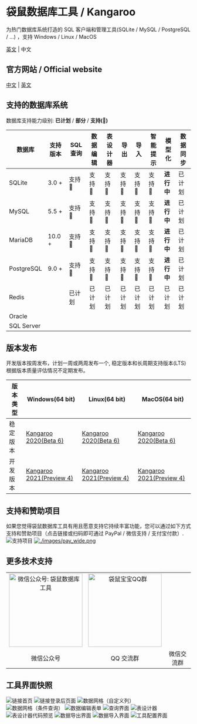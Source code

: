 # 袋鼠数据库工具 / Kangaroo
为热门数据库系统打造的 SQL 客户端和管理工具(SQLite / MySQL / PostgreSQL / ...) ，支持 Windows / Linux / MacOS

[英文](README) | 中文

## 官方网站 / Official website
[中文](https://www.datatable.online/zh/) | [英文](https://www.datatable.online)


## 支持的数据库系统
数据库支持能力级别: __已计划__ / __部分__ / __支持(:100:)__

| 数据库       | 支持版本 | SQL 查询     | 数据编辑   | 表设计器  | 导出    | 导入    | 智能提示      | 模型化 | 数据同步 |
|-------------|---------|--------------|------------|----------|---------|--------|---------------|-------|---------|
| SQLite      | 3.0 +   | 支持:100: | 支持:100: | 支持:100: | 支持:100: | 支持:100: | 支持:100: | **进行中**  | 已计划 |
| MySQL       | 5.5 +   | 支持:100: | 支持:100: | 支持:100: | 支持:100: | 支持:100: | 支持:100: | **进行中**  | 已计划 |
| MariaDB     | 10.0 +  | 支持:100: | 支持:100: | 支持:100: | 支持:100: | 支持:100: | 支持:100: | **进行中**  | 已计划 |
| PostgreSQL  | 9.0 +   | 支持:100: | 支持:100: | 支持:100: | 支持:100: | 支持:100: | 支持:100: | **进行中**  | 已计划 |
| Redis       |         | 已计划   | 已计划   | 已计划   | 已计划   | 已计划   | 已计划   | 已计划  | 已计划 |
| Oracle      |         |           |           |           |           |           |           |          |         |
| SQL Server  |         |           |           |           |           |           |           |          |         |

## 版本发布
开发版本按周发布，计划一周或两周发布一个, 稳定版本和长周期支持版本(LTS) 根据版本质量评估情况不定期发布。

| 版本类型    | Windows(64 bit)   | Linux(64 bit)   | MacOS(64 bit)   |
|-------------|-------------------|-------------------|-----------------|
| 稳定版本 | [Kangaroo 2020(Beta 6)](https://www.datatable.online/zh/download/v1.0.6.201109) | [Kangaroo 2020(Beta 6)](https://www.datatable.online/zh/download/v1.0.6.201109) | [Kangaroo 2020(Beta 6)](https://www.datatable.online/zh/download/v1.0.6.201109) |
| 开发版本 | [Kangaroo 2021(Preview 4)](https://www.datatable.online/zh/download/v1.7.1.210331) | [Kangaroo 2021(Preview 4)](https://www.datatable.online/zh/download/v1.7.1.210331) | [Kangaroo 2021(Preview 4)](https://www.datatable.online/zh/download/v1.7.1.210331) |

## 支持和赞助项目
如果您觉得袋鼠数据库工具有用且愿意支持它持续丰富功能，您可以通过如下方式支持和赞助项目（点击链接或扫码即可通过 PayPal / 微信支持 / 支付宝付款）.<br/>
![支持项目](./images/pay_wide.png) [![./images/pay_wide.png](./images/buymeacoffee.png)](https://www.buymeacoffee.com/dbkangaroo) 

## 更多技术支持

<table width="100%" border="0" cellspacing="0" cellpadding="0">
  <tr>
    <td align="center"><img src="https://gitee.com/dbkangaroo/kangaroo/raw/master/images/kangaroo_mp.png" width="200" height="200"  alt="微信公众号: 袋鼠数据库工具"/></td>
    <td align="center"><img src="https://gitee.com/dbkangaroo/kangaroo/raw/master/images/kangaroo_qq.png" width="200" height="200"  alt="袋鼠宝宝QQ群"/></td>
    <td align="center" style="width:200px;">&nbsp;&nbsp;&nbsp;&nbsp;</td>
  </tr>
  <tr>
    <td align="center">微信公众号</td>
    <td align="center">QQ 交流群</td>
    <td align="center">微信交流群</td>
  </tr>
</table>

## 工具界面快照
![链接首页](./images/kangaroo-start.png)
![链接登录后页面](./images/kangaroo-tools.png)
![数据网格（自定义列）](./images/kangaroo-grid.png)
![数据网格（条件查询）](./images/kangaroo-grid2.png)
![数据编辑表单](./images/kangaroo-form.png)
![查询界面](./images/kangaroo-query.png)
![表设计器](./images/kangaroo-designer.png)
![表设计器代码预览](./images/kangaroo-designer2.png)
![数据导出界面](./images/kangaroo-export.png)
![数据导入界面](./images/kangaroo-import.png)
![工具配置界面](./images/kangaroo-setting.png)
